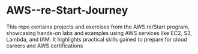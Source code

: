 # AWS--re-Start-Journey
This repo contains projects and exercises from the AWS re/Start program, showcasing hands-on labs and examples using AWS services like EC2, S3, Lambda, and IAM. It highlights practical skills gained to prepare for cloud careers and AWS certifications
